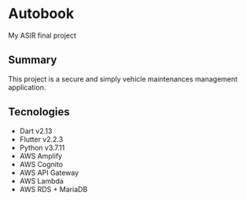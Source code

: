 # Autobook

My ASIR final project

## Summary

This project is a secure and simply vehicle maintenances management application.

## Tecnologies

* Dart v2.13
* Flutter v2.2.3
* Python v3.7.11
* AWS Amplify
* AWS Cognito
* AWS API Gateway
* AWS Lambda
* AWS RDS + MariaDB
